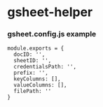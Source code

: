 # gsheet-helper

### gsheet.config.js example

```
module.exports = {
  docID: '',
  sheetID: '',
  credentialsPath: '',
  prefix: '',
  keyColumns: [],
  valueColumns: [],
  filePath: ''
}
```
